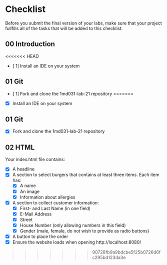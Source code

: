 # Checklist

Before you submit the final version of your labs, make sure that your project fullfills all of the tasks that will be added to this checklist.

## 00 Introduction

<<<<<<< HEAD
- [ 1] Install an IDE on your system

## 01 Git

- [ 1] Fork and clone the 1md031-lab-21 repository
=======
- [x] Install an IDE on your system

## 01 Git

- [x] Fork and clone the 1md031-lab-21 repository
## 02 HTML

Your index.html file contains:
- [x] A headline
- [x] A section to select burgers that contains at least three items. Each item has:
    - [x] A name
    - [x] An image
    - [x] Information about allergies 
- [x] A section to collect customer information:
    - [x] First- and Last Name (in one field)
    - [x] E-Mail Address
    - [x] Street
    - [x] House Number (only allowing numbers in this field)
    - [x] Gender (male, female, do not wish to provide as radio buttons)
- [x] A button to place the order
- [x] Ensure the website loads when opening http://localhost:8080/
>>>>>>> 90728fb9a9bdcbe5f25b0726d6fc295bd123da3e
